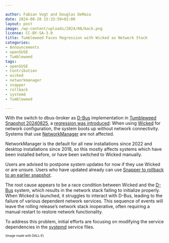 ```yaml
---

author: Fabian Vogt and Douglas DeMaio
date: 2024-08-28 15:33:59+02:00
layout: post
image: /wp-content/uploads/2024/08/back.png
license: CC-BY-SA-3.0
title: Tumbleweed Faces Regression with Wicked as Network Stack
categories:
- Announcements
- openSUSE
- Tumbleweed
tags:
- openSUSE
- Contribution
- wicked
- networkmanager
- snapper
- rollback
- systemd
- Tumbleweed

---
```


With the switch to dbus-broker as [D-Bus](https://www.freedesktop.org/wiki/Software/dbus/) implementation in [Tumbleweed Snapshot 20240825](https://lists.opensuse.org/archives/list/factory@lists.opensuse.org/thread/GUIJNW45DGP25M7RS4EPAKTEP7IXEHWU/), a [regression was introduced](https://bugzilla.opensuse.org/show_bug.cgi?id=1229745): When using [Wicked](https://en.opensuse.org/Portal:Wicked) for network configuration, the system boots up without network connectivity. Systems that use [NetworkManager](https://networkmanager.dev) are not affected. 

NetworkManager is the default for all new installations since 2022 and desktop installations since 2018, so this mostly affects systems which have been installed before, or have been switched to Wicked manually. 

Users are advised to postpone system updates for now if they use Wicked or are unsure. Users who have updated already can use [Snapper to rollback to an earlier snapshot](https://youtu.be/AeU_orsOCNI?si=KccmfqlcPl1iBP-q). 

The root cause appears to be a race condition between Wicked and the [D-Bus](https://www.freedesktop.org/wiki/Software/dbus/) system, which results in the network stack failing to initialize properly. When Wicked is launched, it struggles to interact with D-Bus, leading to the failure of various dependent network services. This sequence of events will leave the rolling release’s network stack inoperative, often requiring a manual restart to restore network functionality. 

To address this problem, initial efforts are focusing on modifying the service dependencies in the [systemd](https://freedesktop.org/wiki/Software/systemd/) service files.

<sub><sup>(Image made with DALL-E)</sup></sub>

<meta name="openSUSE, Tumbleweed, Developers, sysadmin, user, Open Source, rolling release, networkmanager, wicked, systemd" content="HTML,CSS,XML,JavaScript">
